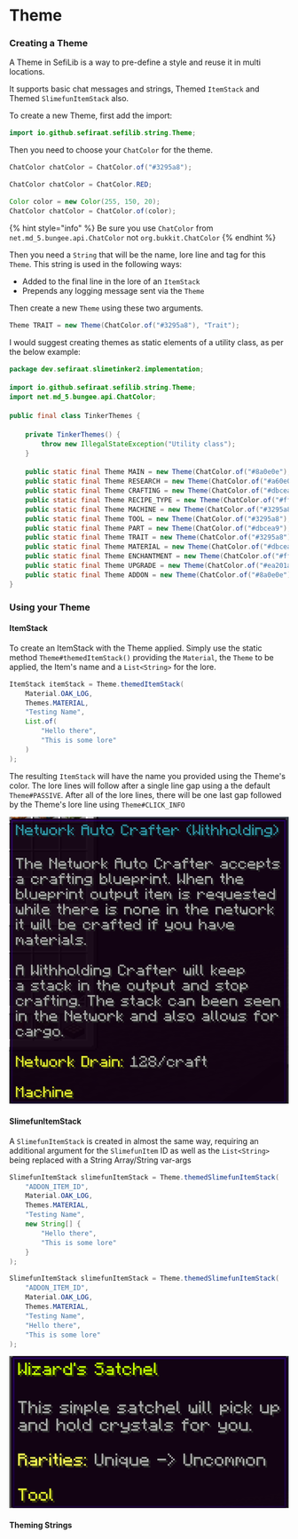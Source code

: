# Theme

### Creating a Theme

A Theme in SefiLib is a way to pre-define a style and reuse it in multi locations.&#x20;

It supports basic chat messages and strings, Themed `ItemStack` and Themed `SlimefunItemStack` also.&#x20;

To create a new Theme, first add the import:

```java
import io.github.sefiraat.sefilib.string.Theme;
```

Then you need to choose your `ChatColor` for the theme.

```java
ChatColor chatColor = ChatColor.of("#3295a8");
```

```java
ChatColor chatColor = ChatColor.RED;
```

```java
Color color = new Color(255, 150, 20);
ChatColor chatColor = ChatColor.of(color);
```

{% hint style="info" %}
Be sure you use `ChatColor` from `net.md_5.bungee.api.ChatColor` not `org.bukkit.ChatColor`
{% endhint %}

Then you need a `String` that will be the name, lore line and tag for this `Theme`. This string is used in the following ways:

* Added to the final line in the lore of an `ItemStack`
* Prepends any logging message sent via the `Theme`

Then create a new `Theme` using these two arguments.

```java
Theme TRAIT = new Theme(ChatColor.of("#3295a8"), "Trait");
```

I would suggest creating themes as static elements of a utility class, as per the below example:

```java
package dev.sefiraat.slimetinker2.implementation;

import io.github.sefiraat.sefilib.string.Theme;
import net.md_5.bungee.api.ChatColor;

public final class TinkerThemes {

    private TinkerThemes() {
        throw new IllegalStateException("Utility class");
    }

    public static final Theme MAIN = new Theme(ChatColor.of("#8a0e0e"), "SlimeTinker2");
    public static final Theme RESEARCH = new Theme(ChatColor.of("#a60e03"), "Research");
    public static final Theme CRAFTING = new Theme(ChatColor.of("#dbcea9"), "Crafting Material");
    public static final Theme RECIPE_TYPE = new Theme(ChatColor.of("#ffe89c"), "Recipe Type");
    public static final Theme MACHINE = new Theme(ChatColor.of("#3295a8"), "Machine");
    public static final Theme TOOL = new Theme(ChatColor.of("#3295a8"), "Tool");
    public static final Theme PART = new Theme(ChatColor.of("#dbcea9"), "Part");
    public static final Theme TRAIT = new Theme(ChatColor.of("#3295a8"), "Trait");
    public static final Theme MATERIAL = new Theme(ChatColor.of("#dbcea9"), "Material");
    public static final Theme ENCHANTMENT = new Theme(ChatColor.of("#ffe89c"), "Enchantment");
    public static final Theme UPGRADE = new Theme(ChatColor.of("#ea201a"), "Upgrade");
    public static final Theme ADDON = new Theme(ChatColor.of("#8a0e0e"), "Addon");
}
```

### Using your Theme

#### ItemStack

To create an ItemStack with the Theme applied. Simply use the static method `Theme#themedItemStack()` providing the `Material`, the `Theme` to be applied, the Item's name and a `List<String>` for the lore.

```java
ItemStack itemStack = Theme.themedItemStack(
    Material.OAK_LOG,
    Themes.MATERIAL,
    "Testing Name",
    List.of(
        "Hello there",
        "This is some lore"
    )
);
```

The resulting `ItemStack` will have the name you provided using the Theme's color. The lore lines will follow after a single line gap using a the default `Theme#PASSIVE`. After all of the lore lines, there will be one last gap followed by the Theme's lore line using `Theme#CLICK_INFO`

![An ItemStack created using Theme](<../.gitbook/assets/image (5).png>)

#### SlimefunItemStack

A `SlimefunItemStack` is created in almost the same way, requiring an additional argument for the `SlimefunItem` ID as well as the `List<String>` being replaced with a String Array/String var-args

```java
SlimefunItemStack slimefunItemStack = Theme.themedSlimefunItemStack(
    "ADDON_ITEM_ID",
    Material.OAK_LOG,
    Themes.MATERIAL,
    "Testing Name",
    new String[] {
        "Hello there",
        "This is some lore"
    }
);
```

```java
SlimefunItemStack slimefunItemStack = Theme.themedSlimefunItemStack(
    "ADDON_ITEM_ID",
    Material.OAK_LOG,
    Themes.MATERIAL,
    "Testing Name",
    "Hello there",
    "This is some lore"
);
```

![A SlimefunItemStack created using a Theme](../.gitbook/assets/image.png)

#### Theming Strings

